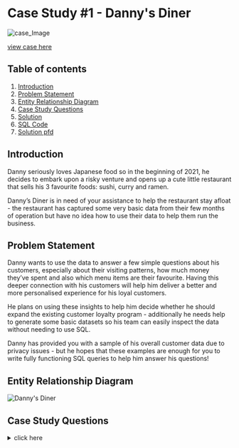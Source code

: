 
# Case Study #1 - Danny's Diner

![case_Image](https://user-images.githubusercontent.com/73290269/206282589-7d51781c-23d2-4a63-bed1-6d43b2d9133f.png)

[view case here](https://8weeksqlchallenge.com/case-study-1/)

## Table of contents

1. [Introduction](#introduction)
2. [Problem Statement](#problemstatement)
3. [Entity Relationship Diagram](#entityrelationshipdiagram)
4. [Case Study Questions](#casestudyquestions)
5. [Solution](https://github.com/Haazem/8-Week-SQL-Challenge-/blob/main/Case%20Study%20%231%20-%20Danny's%20Diner/Solution.md)
6. [SQL Code](https://github.com/Haazem/8-Week-SQL-Challenge-/tree/main/Case%20Study%20%231%20-%20Danny's%20Diner/SQL%20Code)
7. [Solution pfd](https://github.com/Haazem/8-Week-SQL-Challenge-/tree/main/Case%20Study%20%231%20-%20Danny's%20Diner/Solution_pdf)

## Introduction  <a name="introduction"></a>

Danny seriously loves Japanese food so in the beginning of 2021, he decides to embark upon a risky venture and opens up a cute little restaurant that sells his 3 favourite foods: sushi, curry and ramen.

Danny’s Diner is in need of your assistance to help the restaurant stay afloat - the restaurant has captured some very basic data from their few months of operation but have no idea how to use their data to help them run the business.
  
</details>


## Problem Statement <a name="problemstatement"></a>

Danny wants to use the data to answer a few simple questions about his customers, especially about their visiting patterns, how much money they’ve spent and also which menu items are their favourite. Having this deeper connection with his customers will help him deliver a better and more personalised experience for his loyal customers.

He plans on using these insights to help him decide whether he should expand the existing customer loyalty program - additionally he needs help to generate some basic datasets so his team can easily inspect the data without needing to use SQL.

Danny has provided you with a sample of his overall customer data due to privacy issues - but he hopes that these examples are enough for you to write fully functioning SQL queries to help him answer his questions!
</details>


## Entity Relationship Diagram <a name="entityrelationshipdiagram"></a>

![Danny's Diner](https://user-images.githubusercontent.com/73290269/206284444-242e3dbe-c0dd-4dff-8aa4-7a56ae2c01ca.png)
  
  





## Case Study Questions <a name="casestudyquestions"></a>


<details>
<summary> click here </summary>
<br>
  
* What is the total amount each customer spent at the restaurant?
  
* How many days has each customer visited the restaurant?
  
* What was the first item from the menu purchased by each customer?
  
* What is the most purchased item on the menu and how many times was it purchased by all customers?
  
* Which item was the most popular for each customer?
  
* Which item was purchased first by the customer after they became a member?
  
* Which item was purchased just before the customer became a member?
  
* What is the total items and amount spent for each member before they became a member?
  
* If each $1 spent equates to 10 points and sushi has a 2x points multiplier - how many points would each customer have?
  
* In the first week after a customer joins the program (including their join date) they earn 2x points on all items, not just sushi - how many points do customer A and B have at the end of January?
  
</details>







